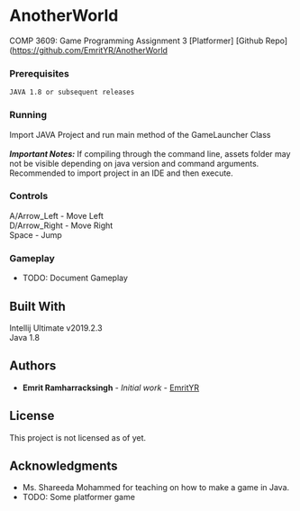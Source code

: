 # AnotherWorld
COMP 3609: Game Programming Assignment 3 [Platformer]
[Github Repo](https://github.com/EmritYR/AnotherWorld

### Prerequisites

```
JAVA 1.8 or subsequent releases
```

### Running

Import JAVA Project and run main method of the GameLauncher Class <br/><br/>
**_Important Notes:_** If compiling through the command line, assets folder may not be visible depending on java version and command arguments. 
Recommended to import project in an IDE and then execute. 

### Controls
A/Arrow_Left - Move Left <br/>
D/Arrow_Right - Move Right <br/>
Space - Jump <br/>

### Gameplay
* TODO: Document Gameplay

## Built With

Intellij Ultimate v2019.2.3 <br/>
Java 1.8

## Authors

* **Emrit Ramharracksingh** - *Initial work* - [EmritYR](https://github.com/EmritYR)

## License

This project is not licensed as of yet. 

## Acknowledgments

* Ms. Shareeda Mohammed for teaching on how to make a game in Java.
* TODO: Some platformer game
